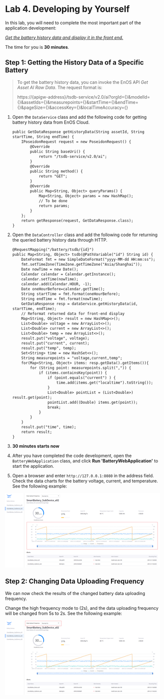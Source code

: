 # Lab 4. Developing by Yourself

In this lab, you will need to complete the most important part of the application development:

<u>*Get the battery history data and display it in the front end.*</u>

The time for you is **30 minutes**.

## Step 1: Getting the History Data of a Specific Battery

> To get the battery history data, you can invoke the EnOS API *Get Asset AI Raw Data*. The request format is:
>
> https://{apigw-address}/tsdb-service/v2.0/ai?orgId={}&modelId={}&assetIds={}&measurepoints={}&startTime={}&endTime={}&pageSize={}&accessKey={}&localTimeAccuracy={}

1. Open the `DataService` class and add the following code for getting battery history data from EnOS Cloud.

   ```
   public GetDataResponse getHistoryData(String assetId, String startTime, String endTime) {
       IPoseidonRequest request = new PoseidonRequest() {
           @Override
           public String baseUri() {
               return "/tsdb-service/v2.0/ai";
           }
           @Override
           public String method() {
               return "GET";
           }
           @Override
           public Map<String, Object> queryParams() {
               Map<String, Object> params = new HashMap();
               // To be done
               return params;
           }
       };
       return getResponse(request, GetDataResponse.class);
   }
   ```
   
2. Open the `DataController` class and add the following code for returning the queried battery history data through HTTP.

   ```
   @RequestMapping("/battery/tsdb/{id}")
   public Map<String, Object> tsdb(@PathVariable("id") String id) {
       DateFormat fmt = new SimpleDateFormat("yyyy-MM-dd HH:mm:ss");
       fmt.setTimeZone(TimeZone.getTimeZone("Asia/Shanghai"));
       Date nowTime = new Date();
       Calendar calendar = Calendar.getInstance();
       calendar.setTime(nowTime);
       calendar.add(Calendar.HOUR, -1);
       Date oneHourBefore=calendar.getTime();
       String startTime = fmt.format(oneHourBefore);
       String endTime = fmt.format(nowTime);
       GetDataResponse resp = dataService.getHistoryData(id, startTime, endTime);
       // Reformat returned data for front-end display
       Map<String, Object> result = new HashMap<>();
       List<Double> voltage = new ArrayList<>();
       List<Double> current = new ArrayList<>();
       List<Double> temp = new ArrayList<>();
       result.put("voltage", voltage);
       result.put("current", current);
       result.put("temp", temp);
       Set<String> time = new HashSet<>();
       String measurepoints = "voltage,current,temp";
       for(Map<String, Object> items: resp.getData().getItems()){
           for (String point: measurepoints.split(",")) {
               if (items.containsKey(point)) {
                   if (point.equals("current") ) {
                       time.add(items.get("localtime").toString());
                   }
                   List<Double> pointList = (List<Double>) result.get(point);
                   pointList.add((Double) items.get(point));
                   break;
               }
           }
       }
       result.put("time", time);
       return result;
   }
   ```
   
3. **30 minutes starts now**

4. After you have completed the code development, open the `BatteryWebApplication` class, and click **Run 'BatteryWebApplication'** to start the application.

5. Open a browser and enter `http://127.0.0.1:8080` in the address field. Check the data charts for the battery voltage, current, and temperature. See the following example:

<img src="media/application-6.png" style="zoom:75%;" />

## Step 2: Changing Data Uploading Frequency

We can now check the results of the changed battery data uploading frequency.

Change the high frequency mode to (2s), and the data uploading frequency will be changed from 5s to 2s. See the following example:

![application-7](media/application-7.png) 

